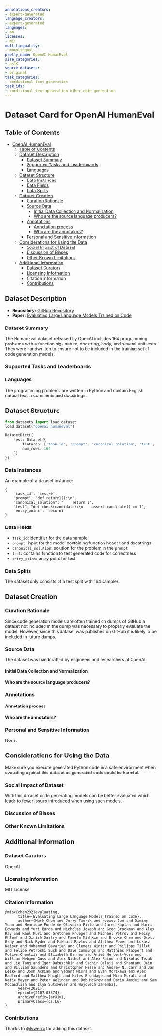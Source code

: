 ```yaml
---
annotations_creators:
- expert-generated
language_creators:
- expert-generated
languages:
- en
licenses:
- mit
multilinguality:
- monolingual
pretty_name: OpenAI HumanEval
size_categories:
- n<1K
source_datasets:
- original
task_categories:
- conditional-text-generation
task_ids:
- conditional-text-generation-other-code-generation
---
```


# Dataset Card for OpenAI HumanEval

## Table of Contents
- [OpenAI HumanEval](#openai-humaneval)
  - [Table of Contents](#table-of-contents)
  - [Dataset Description](#dataset-description)
    - [Dataset Summary](#dataset-summary)
    - [Supported Tasks and Leaderboards](#supported-tasks-and-leaderboards)
    - [Languages](#languages)
  - [Dataset Structure](#dataset-structure)
    - [Data Instances](#data-instances)
    - [Data Fields](#data-fields)
    - [Data Splits](#data-splits)
  - [Dataset Creation](#dataset-creation)
    - [Curation Rationale](#curation-rationale)
    - [Source Data](#source-data)
      - [Initial Data Collection and Normalization](#initial-data-collection-and-normalization)
      - [Who are the source language producers?](#who-are-the-source-language-producers)
    - [Annotations](#annotations)
      - [Annotation process](#annotation-process)
      - [Who are the annotators?](#who-are-the-annotators)
    - [Personal and Sensitive Information](#personal-and-sensitive-information)
  - [Considerations for Using the Data](#considerations-for-using-the-data)
    - [Social Impact of Dataset](#social-impact-of-dataset)
    - [Discussion of Biases](#discussion-of-biases)
    - [Other Known Limitations](#other-known-limitations)
  - [Additional Information](#additional-information)
    - [Dataset Curators](#dataset-curators)
    - [Licensing Information](#licensing-information)
    - [Citation Information](#citation-information)
    - [Contributions](#contributions)

## Dataset Description

- **Repository:** [GitHub Repository](https://github.com/openai/human-eval)
- **Paper:** [Evaluating Large Language Models Trained on Code](https://arxiv.org/abs/2107.03374)

### Dataset Summary

The HumanEval dataset released by OpenAI includes 164 programming problems with a function sig- nature, docstring, body, and several unit tests. They were handwritten to ensure not to be included in the training set of code generation models.

### Supported Tasks and Leaderboards

### Languages
The programming problems are written in Python and contain English natural text in comments and docstrings.

## Dataset Structure

```python
from datasets import load_dataset
load_dataset("openai_humaneval")

DatasetDict({
    test: Dataset({
        features: ['task_id', 'prompt', 'canonical_solution', 'test', 'entry_point'],
        num_rows: 164
    })
})
```

### Data Instances

An example of a dataset instance:

```
{
    "task_id": "test/0",
    "prompt": "def return1():\n",
    "canonical_solution": "    return 1",
    "test": "def check(candidate):\n    assert candidate() == 1",
    "entry_point": "return1"
}
```

### Data Fields

- `task_id`: identifier for the data sample
- `prompt`: input for the model containing function header and docstrings
- `canonical_solution`: solution for the problem in the `prompt`
- `test`: contains function to test generated code for correctness
- `entry_point`: entry point for test


### Data Splits

The dataset only consists of a test split with 164 samples.

## Dataset Creation

### Curation Rationale

Since code generation models are often trained on dumps of GitHub a dataset not included in the dump was necessary to properly evaluate the model. However, since this dataset was published on GitHub it is likely to be included in future dumps.

### Source Data

The dataset was handcrafted by engineers and researchers at OpenAI.

#### Initial Data Collection and Normalization

#### Who are the source language producers?

### Annotations

#### Annotation process

#### Who are the annotators?

### Personal and Sensitive Information

None.

## Considerations for Using the Data
Make sure you execute generated Python code in a safe environment when evauating against this dataset as generated code could be harmful.

### Social Impact of Dataset
With this dataset code generating models can be better evaluated which leads to fewer issues introduced when using such models.

### Discussion of Biases

### Other Known Limitations

## Additional Information

### Dataset Curators
OpenAI

### Licensing Information

MIT License

### Citation Information
```
@misc{chen2021evaluating,
      title={Evaluating Large Language Models Trained on Code},
      author={Mark Chen and Jerry Tworek and Heewoo Jun and Qiming Yuan and Henrique Ponde de Oliveira Pinto and Jared Kaplan and Harri Edwards and Yuri Burda and Nicholas Joseph and Greg Brockman and Alex Ray and Raul Puri and Gretchen Krueger and Michael Petrov and Heidy Khlaaf and Girish Sastry and Pamela Mishkin and Brooke Chan and Scott Gray and Nick Ryder and Mikhail Pavlov and Alethea Power and Lukasz Kaiser and Mohammad Bavarian and Clemens Winter and Philippe Tillet and Felipe Petroski Such and Dave Cummings and Matthias Plappert and Fotios Chantzis and Elizabeth Barnes and Ariel Herbert-Voss and William Hebgen Guss and Alex Nichol and Alex Paino and Nikolas Tezak and Jie Tang and Igor Babuschkin and Suchir Balaji and Shantanu Jain and William Saunders and Christopher Hesse and Andrew N. Carr and Jan Leike and Josh Achiam and Vedant Misra and Evan Morikawa and Alec Radford and Matthew Knight and Miles Brundage and Mira Murati and Katie Mayer and Peter Welinder and Bob McGrew and Dario Amodei and Sam McCandlish and Ilya Sutskever and Wojciech Zaremba},
      year={2021},
      eprint={2107.03374},
      archivePrefix={arXiv},
      primaryClass={cs.LG}
}
```

### Contributions

Thanks to [@lvwerra](https://github.com/lvwerra) for adding this dataset.